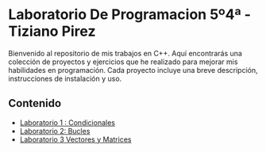 # Laboratorio De Programacion 5º4ª - Tiziano Pirez

Bienvenido al repositorio de mis trabajos en C++. Aquí encontrarás una colección de proyectos y ejercicios que he realizado para mejorar mis habilidades en programación. Cada proyecto incluye una breve descripción, instrucciones de instalación y uso.

## Contenido

- [Laboratorio 1 : Condicionales](#Laboratorio.01)
- [Laboratorio 2: Bucles](#Laboratorio2)
- [Laboratorio 3 Vectores y Matrices](#Laboratorio3)
